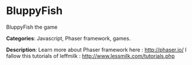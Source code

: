 BluppyFish
==========

BluppyFish the game

**Categories**: Javascript, Phaser framework, games.

**Description**:
Learn more about Phaser framework here : http://phaser.io/
I fallow this tutorials of leffmilk : http://www.lessmilk.com/tutorials.php